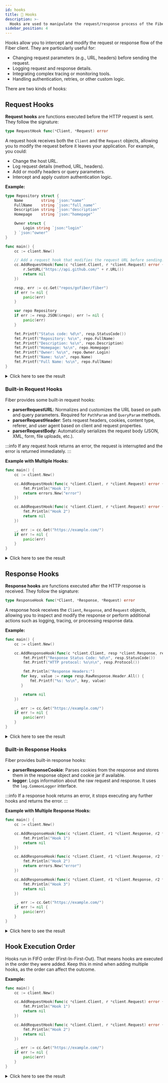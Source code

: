 ```yaml
---
id: hooks
title: 🎣 Hooks
description: >-
  Hooks are used to manipulate the request/response process of the Fiber client.
sidebar_position: 4
---
```


Hooks allow you to intercept and modify the request or response flow of the Fiber client. They are particularly useful for:

- Changing request parameters (e.g., URL, headers) before sending the request.
- Logging request and response details.
- Integrating complex tracing or monitoring tools.
- Handling authentication, retries, or other custom logic.

There are two kinds of hooks:

## Request Hooks

**Request hooks** are functions executed before the HTTP request is sent. They follow the signature:

```go
type RequestHook func(*Client, *Request) error
```

A request hook receives both the `Client` and the `Request` objects, allowing you to modify the request before it leaves your application. For example, you could:

- Change the host URL.
- Log request details (method, URL, headers).
- Add or modify headers or query parameters.
- Intercept and apply custom authentication logic.

**Example:**

```go
type Repository struct {
    Name        string `json:"name"`
    FullName    string `json:"full_name"`
    Description string `json:"description"`
    Homepage    string `json:"homepage"`

    Owner struct {
        Login string `json:"login"`
    } `json:"owner"`
}

func main() {
    cc := client.New()

    // Add a request hook that modifies the request URL before sending.
    cc.AddRequestHook(func(c *client.Client, r *client.Request) error {
        r.SetURL("https://api.github.com/" + r.URL())
        return nil
    })

    resp, err := cc.Get("repos/gofiber/fiber")
    if err != nil {
        panic(err)
    }

    var repo Repository
    if err := resp.JSON(&repo); err != nil {
        panic(err)
    }

    fmt.Printf("Status code: %d\n", resp.StatusCode())
    fmt.Printf("Repository: %s\n", repo.FullName)
    fmt.Printf("Description: %s\n", repo.Description)
    fmt.Printf("Homepage: %s\n", repo.Homepage)
    fmt.Printf("Owner: %s\n", repo.Owner.Login)
    fmt.Printf("Name: %s\n", repo.Name)
    fmt.Printf("Full Name: %s\n", repo.FullName)
}
```

<details>
<summary>Click here to see the result</summary>

```plaintext
Status code: 200
Repository: gofiber/fiber
Description: ⚡️ Express inspired web framework written in Go
Homepage: https://gofiber.io
Owner: gofiber
Name: fiber
Full Name: gofiber/fiber
```

</details>

### Built-in Request Hooks

Fiber provides some built-in request hooks:

- **parserRequestURL**: Normalizes and customizes the URL based on path and query parameters. Required for `PathParam` and `QueryParam` methods.
- **parserRequestHeader**: Sets request headers, cookies, content type, referer, and user agent based on client and request properties.
- **parserRequestBody**: Automatically serializes the request body (JSON, XML, form, file uploads, etc.).

:::info
If any request hook returns an error, the request is interrupted and the error is returned immediately.
:::

**Example with Multiple Hooks:**

```go
func main() {
    cc := client.New()

    cc.AddRequestHook(func(c *client.Client, r *client.Request) error {
        fmt.Println("Hook 1")
        return errors.New("error")
    })

    cc.AddRequestHook(func(c *client.Client, r *client.Request) error {
        fmt.Println("Hook 2")
        return nil
    })

    _, err := cc.Get("https://example.com/")
    if err != nil {
        panic(err)
    }
}
```

<details>
<summary>Click here to see the result</summary>

```shell
Hook 1.
panic: error

goroutine 1 [running]:
main.main()
        main.go:25 +0xaa
exit status 2
```

</details>

## Response Hooks

**Response hooks** are functions executed after the HTTP response is received. They follow the signature:

```go
type ResponseHook func(*Client, *Response, *Request) error
```

A response hook receives the `Client`, `Response`, and `Request` objects, allowing you to inspect and modify the response or perform additional actions such as logging, tracing, or processing response data.

**Example:**

```go
func main() {
    cc := client.New()

    cc.AddResponseHook(func(c *client.Client, resp *client.Response, req *client.Request) error {
        fmt.Printf("Response Status Code: %d\n", resp.StatusCode())
        fmt.Printf("HTTP protocol: %s\n\n", resp.Protocol())

        fmt.Println("Response Headers:")
       for key, value := range resp.RawResponse.Header.All() {
           fmt.Printf("%s: %s\n", key, value)
       }

        return nil
    })

    _, err := cc.Get("https://example.com/")
    if err != nil {
        panic(err)
    }
}
```

<details>
<summary>Click here to see the result</summary>

```plaintext
Response Status Code: 200
HTTP protocol: HTTP/1.1

Response Headers:
Content-Length: 1256
Content-Type: text/html; charset=UTF-8
Server: ECAcc (dcd/7D5A)
Age: 216114
Cache-Control: max-age=604800
Date: Fri, 10 May 2024 10:49:10 GMT
Etag: "3147526947+gzip+ident"
Expires: Fri, 17 May 2024 10:49:10 GMT
Last-Modified: Thu, 17 Oct 2019 07:18:26 GMT
Vary: Accept-Encoding
X-Cache: HIT
```

</details>

### Built-in Response Hooks

Fiber provides built-in response hooks:

- **parserResponseCookie**: Parses cookies from the response and stores them in the response object and cookie jar if available.
- **logger**: Logs information about the raw request and response. It uses the `log.CommonLogger` interface.

:::info
If a response hook returns an error, it stops executing any further hooks and returns the error.
:::

**Example with Multiple Response Hooks:**

```go
func main() {
    cc := client.New()

    cc.AddResponseHook(func(c *client.Client, r1 *client.Response, r2 *client.Request) error {
        fmt.Println("Hook 1")
        return nil
    })

    cc.AddResponseHook(func(c *client.Client, r1 *client.Response, r2 *client.Request) error {
        fmt.Println("Hook 2")
        return errors.New("error")
    })

    cc.AddResponseHook(func(c *client.Client, r1 *client.Response, r2 *client.Request) error {
        fmt.Println("Hook 3")
        return nil
    })

    _, err := cc.Get("https://example.com/")
    if err != nil {
        panic(err)
    }
}
```

<details>
<summary>Click here to see the result</summary>

```shell
Hook 1
Hook 2
panic: error

goroutine 1 [running]:
main.main()
        main.go:30 +0xd6
exit status 2
```

</details>

## Hook Execution Order

Hooks run in FIFO order (First-In-First-Out). That means hooks are executed in the order they were added. Keep this in mind when adding multiple hooks, as the order can affect the outcome.

**Example:**

```go
func main() {
    cc := client.New()

    cc.AddRequestHook(func(c *client.Client, r *client.Request) error {
        fmt.Println("Hook 1")
        return nil
    })

    cc.AddRequestHook(func(c *client.Client, r *client.Request) error {
        fmt.Println("Hook 2")
        return nil
    })

    _, err := cc.Get("https://example.com/")
    if err != nil {
        panic(err)
    }
}
```

<details>
<summary>Click here to see the result</summary>

```plaintext
Hook 1
Hook 2
```

</details>
